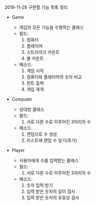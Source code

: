 2019-11-28 구현할 기능 목록 정리
* Game
    * 게임의 모든 기능을 수행하는 클래스
    * 필드:
        1) 컴퓨터
        2) 플레이어
        3) 스트라이크 카운트
        4) 볼 카운트
    * 메소드:
        1) 게임 시작
        2) 컴퓨터와 플레이어의 숫자 비교
        3) 힌트 출력
        4) 게임 재개
     
* Computer
    * 상대방 클래스
    * 필드:
        1) 서로 다른 수로 이루어진 3자리의 수
    * 메소드:
        1) 랜덤으로 수 생성
        2) 리스트에 랜덤 수 넣기(추가)

* Player
    * 사용자에게 수를 입력받는 클래스
    * 필드:
        1) 서로 다른 수로 이루어진 3자리의 수
    * 메소드:
        1) 숫자 입력 받기
        2) 입력 받은 숫자의 길이 검사
        3) 입력 받은 숫자의 유효성 검사
